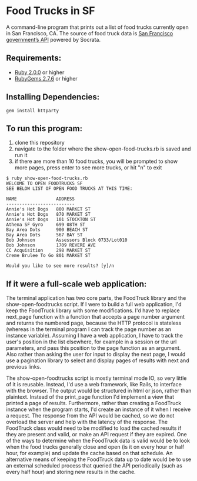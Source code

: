 # Food Trucks in SF

A command-line program that prints out a list of food trucks currently open in San Francisco, CA. The source of food truck data is [San Francisco government’s API](https://dev.socrata.com/foundry/data.sfgov.org/bbb8-hzi6) powered by Socrata.

## Requirements:
* [Ruby 2.0.0](https://www.ruby-lang.org/en/documentation/installation/) or higher
* [RubyGems 2.7.6](https://rubygems.org/pages/download) or higher

## Installing Dependencies:
```
gem install httparty
```

## To run this program:

1. clone this repository
2. navigate to the folder where the show-open-food-trucks.rb is saved and run it
3. if there are more than 10 food trucks, you will be prompted to show more pages, press enter to see more trucks, or hit "n" to exit

```
$ ruby show-open-food-trucks.rb
WELCOME TO OPEN FOODTRUCKS SF
SEE BELOW LIST OF OPEN FOOD TRUCKS AT THIS TIME:

NAME               ADDRESS
--------------------------
Annie's Hot Dogs   800 MARKET ST
Annie's Hot Dogs   870 MARKET ST
Annie's Hot Dogs   101 STOCKTON ST
Athena SF Gyro     699 08TH ST
Bay Area Dots      900 BEACH ST
Bay Area Dots      567 BAY ST
Bob Johnson        Assessors Block 0733/Lot010
Bob Johnson        1709 REVERE AVE
CC Acquisition     298 MARKET ST
Creme Brulee To Go 801 MARKET ST

Would you like to see more results? [y]/n
```

## If it were a full-scale web application:

The terminal application has two core parts, the FoodTruck library and the show-open-foodtrucks script. If I were to build a full web application, I'd keep the FoodTruck library with some modifications. I'd have to replace next_page function with a function that accepts a page number argument and returns the numbered page, because the HTTP protocol is stateless (whereas in the terminal program I can track the page number as an instance variable). Assuming I have a web application, I have to track the user's position in the list elsewhere, for example in a session or the url parameters, and pass this position to the page function as an argument. Also rather than asking the user for input to display the next page, I would use a pagination library to select and display pages of results with next and previous links.


The show-open-foodtrucks script is mostly terminal mode IO, so very little of it is reusable. Instead, I'd use a web framework, like Rails, to interface with the browser. The output would be structured in html or json, rather than plaintext. Instead of the print_page function I'd implement a view that printed a page of results. Furthermore, rather than creating a FoodTruck instance when the program starts, I'd create an instance of it when I receive a request. The response from the API would be cached, so we do not overload the server and help with the latency of the response. The FoodTruck class would need to be modified to load the cached results if they are present and valid, or make an API request if they are expired. One of the ways to determine when the FoodTruck data is valid would be to look when the food trucks generally close and open (is it on every hour or half hour, for example) and update the cache based on that schedule. An alternative means of keeping the FoodTruck data up to date would be to use an external scheduled process that queried the API periodically (such as every half hour) and storing new results in the cache.

